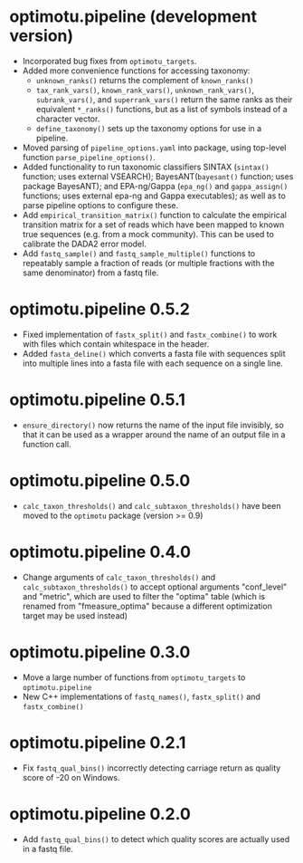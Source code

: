 # optimotu.pipeline (development version)
* Incorporated bug fixes from `optimotu_targets`.
* Added more convenience functions for accessing taxonomy:
  - `unknown_ranks()` returns the complement of `known_ranks()`
  - `tax_rank_vars()`, `known_rank_vars()`, `unknown_rank_vars()`,
    `subrank_vars()`, and `superrank_vars()` return the same ranks as their
    equivalent `*_ranks()` functions, but as a list of symbols instead of a
    character vector.
  - `define_taxonomy()` sets up the taxonomy options for use in a pipeline.
* Moved parsing of `pipeline_options.yaml` into package, using top-level
  function `parse_pipeline_options()`.
* Added functionality to run taxonomic classifiers SINTAX (`sintax()` function;
  uses external VSEARCH); BayesANT(`bayesant()` function; uses package BayesANT);
  and EPA-ng/Gappa (`epa_ng()` and `gappa_assign()` functions; uses external
  epa-ng and Gappa executables); as well as to parse pipeline options to
  configure these.
* Add `empirical_transition_matrix()` function to calculate the empirical
  transition matrix for a set of reads which have been mapped to known
  true sequences (e.g. from a mock community). This can be used to calibrate
  the DADA2 error model.
* Add `fastq_sample()` and `fastq_sample_multiple()` functions to repeatably
  sample a fraction of reads (or multiple fractions with the same denominator)
  from a fastq file.
  
# optimotu.pipeline 0.5.2
* Fixed implementation of `fastx_split()` and `fastx_combine()` to work with
  files which contain whitespace in the header.
* Added `fasta_deline()` which converts a fasta file with sequences split into
  multiple lines into a fasta file with each sequence on a single line.

# optimotu.pipeline 0.5.1
* `ensure_directory()` now returns the name of the input file invisibly,
so that it can be used as a wrapper around the name of an output file in a
function call.

# optimotu.pipeline 0.5.0
* `calc_taxon_thresholds()` and `calc_subtaxon_thresholds()` have been moved to
the `optimotu` package (version >= 0.9)

# optimotu.pipeline 0.4.0
* Change arguments of `calc_taxon_thresholds()` and `calc_subtaxon_thresholds()`
to accept optional arguments "conf_level" and "metric", which are used to filter
the "optima" table (which is renamed from "fmeasure_optima" because a different
optimization target may be used instead)

# optimotu.pipeline 0.3.0
* Move a large number of functions from `optimotu_targets` to `optimotu.pipeline`
* New C++ implementations of `fastq_names()`, `fastx_split()` and
`fastx_combine()`

# optimotu.pipeline 0.2.1

* Fix `fastq_qual_bins()` incorrectly detecting carriage return as quality score
of -20 on Windows.

# optimotu.pipeline 0.2.0

* Add `fastq_qual_bins()` to detect which quality scores are actually used in a
fastq file.
